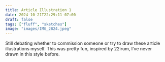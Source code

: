 ```yaml
---
title: Article Illustration 1 
date: 2024-10-21T22:29:11-07:00
draft: false
tags: ["fluff", "sketches"]
image: "images/IMG_2824.jpeg"
---
```


Still debating whether to commission someone or try to draw these article illustrations myself. This was pretty fun, inspired by 22irum, I’ve never drawn in this style before. 